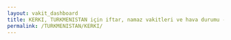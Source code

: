 ```yaml
---
layout: vakit_dashboard
title: KERKI, TURKMENISTAN için iftar, namaz vakitleri ve hava durumu - ilçe/eyalet seç
permalink: /TURKMENISTAN/KERKI/
---
```


<script type="text/javascript">
  var GLOBAL_COUNTRY = 'TURKMENISTAN';
  var GLOBAL_CITY = 'KERKI';
  var GLOBAL_STATE = '';
  var lat = 72;
  var lon = 21;
</script>
